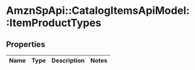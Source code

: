 # AmznSpApi::CatalogItemsApiModel::ItemProductTypes

## Properties
Name | Type | Description | Notes
------------ | ------------- | ------------- | -------------

